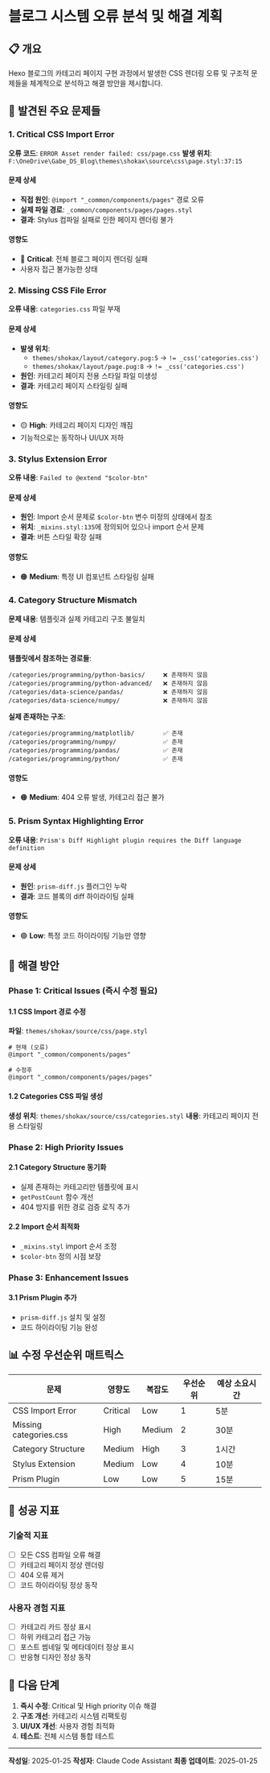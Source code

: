 # 블로그 시스템 오류 분석 및 해결 계획

## 📋 개요
Hexo 블로그의 카테고리 페이지 구현 과정에서 발생한 CSS 렌더링 오류 및 구조적 문제들을 체계적으로 분석하고 해결 방안을 제시합니다.

## 🚨 발견된 주요 문제들

### 1. Critical CSS Import Error 
**오류 코드**: `ERROR Asset render failed: css/page.css`
**발생 위치**: `F:\OneDrive\Gabe_DS_Blog\themes\shokax\source\css\page.styl:37:15`

#### 문제 상세
- **직접 원인**: `@import "_common/components/pages"` 경로 오류
- **실제 파일 경로**: `_common/components/pages/pages.styl`
- **결과**: Stylus 컴파일 실패로 인한 페이지 렌더링 불가

#### 영향도
- 🔴 **Critical**: 전체 블로그 페이지 렌더링 실패
- 사용자 접근 불가능한 상태

### 2. Missing CSS File Error
**오류 내용**: `categories.css` 파일 부재

#### 문제 상세
- **발생 위치**: 
  - `themes/shokax/layout/category.pug:5` → `!= _css('categories.css')`
  - `themes/shokax/layout/page.pug:8` → `!= _css('categories.css')`
- **원인**: 카테고리 페이지 전용 스타일 파일 미생성
- **결과**: 카테고리 페이지 스타일링 실패

#### 영향도
- 🟡 **High**: 카테고리 페이지 디자인 깨짐
- 기능적으로는 동작하나 UI/UX 저하

### 3. Stylus Extension Error
**오류 내용**: `Failed to @extend "$color-btn"`

#### 문제 상세
- **원인**: Import 순서 문제로 `$color-btn` 변수 미정의 상태에서 참조
- **위치**: `_mixins.styl:135`에 정의되어 있으나 import 순서 문제
- **결과**: 버튼 스타일 확장 실패

#### 영향도
- 🟠 **Medium**: 특정 UI 컴포넌트 스타일링 실패

### 4. Category Structure Mismatch
**문제 내용**: 템플릿과 실제 카테고리 구조 불일치

#### 문제 상세
**템플릿에서 참조하는 경로들**:
```
/categories/programming/python-basics/     ❌ 존재하지 않음
/categories/programming/python-advanced/   ❌ 존재하지 않음
/categories/data-science/pandas/           ❌ 존재하지 않음
/categories/data-science/numpy/            ❌ 존재하지 않음
```

**실제 존재하는 구조**:
```
/categories/programming/matplotlib/        ✅ 존재
/categories/programming/numpy/             ✅ 존재  
/categories/programming/pandas/            ✅ 존재
/categories/programming/python/            ✅ 존재
```

#### 영향도
- 🟠 **Medium**: 404 오류 발생, 카테고리 접근 불가

### 5. Prism Syntax Highlighting Error
**오류 내용**: `Prism's Diff Highlight plugin requires the Diff language definition`

#### 문제 상세
- **원인**: `prism-diff.js` 플러그인 누락
- **결과**: 코드 블록의 diff 하이라이팅 실패

#### 영향도
- 🟢 **Low**: 특정 코드 하이라이팅 기능만 영향

## 🔧 해결 방안

### Phase 1: Critical Issues (즉시 수정 필요)

#### 1.1 CSS Import 경로 수정
**파일**: `themes/shokax/source/css/page.styl`
```stylus
# 현재 (오류)
@import "_common/components/pages"

# 수정후
@import "_common/components/pages/pages"
```

#### 1.2 Categories CSS 파일 생성
**생성 위치**: `themes/shokax/source/css/categories.styl`
**내용**: 카테고리 페이지 전용 스타일링

### Phase 2: High Priority Issues

#### 2.1 Category Structure 동기화
- 실제 존재하는 카테고리만 템플릿에 표시
- `getPostCount` 함수 개선
- 404 방지를 위한 경로 검증 로직 추가

#### 2.2 Import 순서 최적화
- `_mixins.styl` import 순서 조정
- `$color-btn` 정의 시점 보장

### Phase 3: Enhancement Issues

#### 3.1 Prism Plugin 추가
- `prism-diff.js` 설치 및 설정
- 코드 하이라이팅 기능 완성

## 📊 수정 우선순위 매트릭스

| 문제 | 영향도 | 복잡도 | 우선순위 | 예상 소요시간 |
|------|--------|--------|----------|---------------|
| CSS Import Error | Critical | Low | 1 | 5분 |
| Missing categories.css | High | Medium | 2 | 30분 |
| Category Structure | Medium | High | 3 | 1시간 |
| Stylus Extension | Medium | Low | 4 | 10분 |
| Prism Plugin | Low | Low | 5 | 15분 |

## 🎯 성공 지표

### 기술적 지표
- [ ] 모든 CSS 컴파일 오류 해결
- [ ] 카테고리 페이지 정상 렌더링
- [ ] 404 오류 제거
- [ ] 코드 하이라이팅 정상 동작

### 사용자 경험 지표
- [ ] 카테고리 카드 정상 표시
- [ ] 하위 카테고리 접근 가능
- [ ] 포스트 썸네일 및 메타데이터 정상 표시
- [ ] 반응형 디자인 정상 동작

## 📝 다음 단계

1. **즉시 수정**: Critical 및 High priority 이슈 해결
2. **구조 개선**: 카테고리 시스템 리팩토링
3. **UI/UX 개선**: 사용자 경험 최적화
4. **테스트**: 전체 시스템 통합 테스트

---

**작성일**: 2025-01-25
**작성자**: Claude Code Assistant
**최종 업데이트**: 2025-01-25